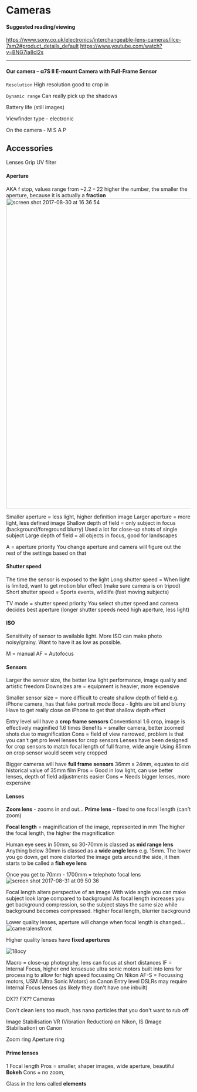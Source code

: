 # Cameras

#### Suggested reading/viewing

https://www.sony.co.uk/electronics/interchangeable-lens-cameras/ilce-7sm2#product_details_default
https://www.youtube.com/watch?v=BNG7ia8cl2s


----------

#### Our camera – α7S II E-mount Camera with Full-Frame Sensor

`Resolution`
High resolution good to crop in

`Dynamic range`
Can really pick up the shadows

Battery life (still images)

Viewfinder type - electronic 

On the camera - M S A P 


## Accessories

Lenses
Grip 
UV filter

#### Aperture
AKA f stop, values range from  ~2.2 – 22
higher the number, the smaller the aperture, because it is actually a **fraction**
<img width="845" alt="screen shot 2017-08-30 at 16 36 54" src="https://user-images.githubusercontent.com/26869008/29881154-b06e87d2-8da1-11e7-8f09-5900fc4e8c06.png">

Smaller aperture = less light, higher definition image
Larger aperture = more light, less defined image
Shallow depth of field = only subject in focus (background/foreground blurry) Used a lot for close-up shots of single subject
Large depth of field = all objects in focus, good for landscapes 

A = aperture priority 
You change aperture and camera will figure out the rest of the settings based on that 

#### Shutter speed
The time the sensor is exposed to the light
Long shutter speed = When light is limited, want to get motion blur effect (make sure camera is on tripod)
Short shutter speed = Sports events, wildlife (fast moving subjects) 

TV mode = shutter speed priority
You select shutter speed and camera decides best aperture (longer shutter speeds need high aperture, less light) 

#### ISO
Sensitivity of sensor to available light.
More ISO can make photo noisy/grainy.
Want to have it as low as possible. 

M = manual 
AF = Autofocus 

#### Sensors
Larger the sensor size, the better low light performance, image quality and artistic freedom 
Downsizes are = equipment is heavier, more expensive

Smaller sensor size = more difficult to create shallow depth of field e.g. iPhone camera, has that fake portrait mode
Boca - lights are bit and blurry
Have to get really close on iPhone to get that shallow depth effect

Entry level will have a **crop frame sensors**
Conventional 1.6 crop, image is effectively maginified 1.6 times
Benefits = smaller camera, better zoomed shots due to magnification
Cons = field of view narrowed, problem is that you can't get pro level lenses for crop sensors
Lenses have been designed for crop sensors to match focal length of full frame, wide angle
Using 85mm on crop sensor would seem very cropped


Bigger cameras will have **full frame sensors**
36mm x 24mm, equates to old historical value of 35mm film
Pros = Good in low light, can use better lenses, depth of field adjustments easier
Cons = Needs bigger lenses, more expensive

#### Lenses
**Zoom lens** - zooms in and out…
**Prime lens** – fixed to one focal length (can't zoom)

**Focal length** = maginification of the image, represented in mm
The higher the focal length, the higher the magnification

Human eye sees in 50mm, so 30-70mm is classed as **mid range lens**
Anything below 30mm is classed as a **wide angle lens** e.g. 15mm. The lower you go down, get more distorted the image gets around the side, it then starts to be called a **fish eye lens**

Once you get to 70mm - 1700mm = telephoto focal lens
![screen shot 2017-08-31 at 09 50 36](https://user-images.githubusercontent.com/26869008/29914853-df482852-8e31-11e7-9fde-53c47a0d7334.png)

Focal length alters perspective of an image
With wide angle you can make subject look large compared to background
As focal length increases you get background compression, so the subject stays the same size while background becomes compressed.
Higher focal length, blurrier background

Lower quality lenses, aperture will change when focal length is changed…
![cameralensfront](https://user-images.githubusercontent.com/26869008/29923077-14b047fe-8e50-11e7-80d2-53eece0c3798.png)

Higher quality lenses have **fixed apertures**

![18ocy](https://user-images.githubusercontent.com/26869008/29922479-b4a9a424-8e4d-11e7-8bd4-0fa7c08c98f7.png)

Macro = close-up photograhy, lens can focus at short distances
IF = Internal Focus, higher end lensesuse ultra sonic motors built into lens for processing to allow for high speed focussing 
On Nikon AF-S = Focussing motors, USM (Ultra Sonic Motors) on Canon
Entry level DSLRs may require Internal Focus lenses (as likely they don't have one inbuilt)

DX?? FX?? Cameras

Don't clean lens too much, has nano particles that you don't want to rub off

Image Stabilisation VR (Vibration Reduction) on Nikon, IS (Image Stabilisation) on Canon

Zoom ring
Aperture ring

#### Prime lenses
1 Focal length
Pros = smaller, shaper images, wide aperture, beautiful **Bokeh**
Cons = no zoom, 

Glass in the lens called **elements** 


